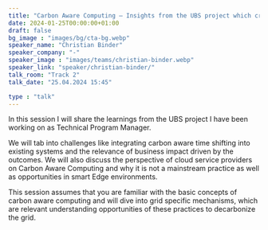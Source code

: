 ```yaml
---
title: "Carbon Aware Computing – Insights from the UBS project which created the GSF Carbon Aware SDK 🇬🇧"
date: 2024-01-25T00:00:00+01:00
draft: false
bg_image : "images/bg/cta-bg.webp"
speaker_name: "Christian Binder"
speaker_company: "-"
speaker_image : "images/teams/christian-binder.webp"
speaker_link: "speaker/christian-binder/"
talk_room: "Track 2"
talk_date: "25.04.2024 15:45"

type : "talk"
---
```


In this session I will share the learnings from the UBS project I have been working on as Technical Program Manager. 

We will tab into challenges like integrating carbon aware time shifting into existing systems and the relevance of business impact driven by the outcomes. We will also discuss the perspective of cloud service providers on Carbon Aware Computing and why it is not a mainstream practice as well as opportunities in smart Edge environments. 

This session assumes that you are familiar with the basic concepts of carbon aware computing and will dive into grid specific mechanisms, which are relevant understanding opportunities of these practices to decarbonize the grid.
